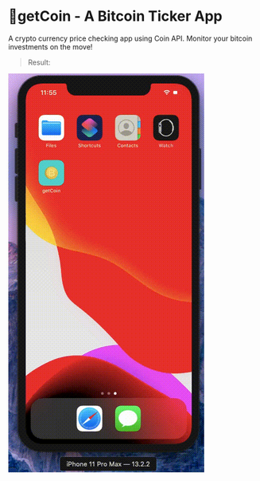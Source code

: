 # 🤑getCoin - A Bitcoin Ticker App

A crypto currency price checking app using Coin API. Monitor your bitcoin investments on the move!

> Result:

![alt text](https://github.com/deliciafernandes/Dels-app-directory/blob/master/getcoin/images/result.gif)

